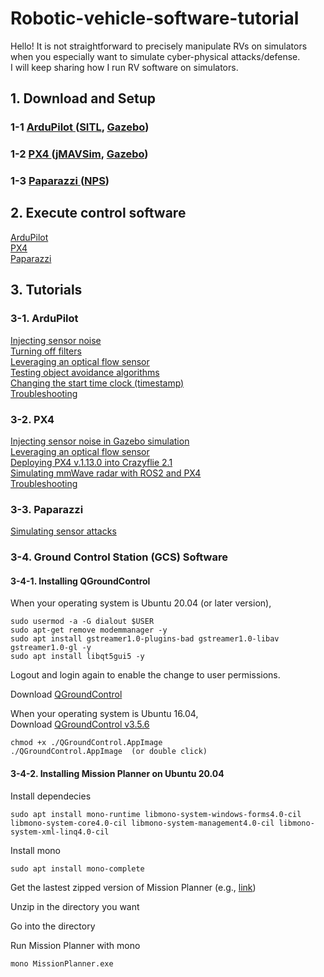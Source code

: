 # Robotic-vehicle-software-tutorial

Hello! It is not straightforward to precisely manipulate RVs on simulators when you especially want to simulate cyber-physical attacks/defense. <br>
I will keep sharing how I run RV software on simulators. <br>

## 1. Download and Setup
### 1-1 <a href="https://github.com/KimHyungSub/Robotic-vehicle-software-tutorial/tree/main/ArduPilot#1-download-and-setup" target="_blank"> ArduPilot </a> (<a href="https://github.com/KimHyungSub/Robotic-vehicle-software-tutorial/tree/main/ArduPilot#2-1-sitl" target="_blank">SITL</a>, <a href="https://github.com/KimHyungSub/Robotic-vehicle-software-tutorial/tree/main/ArduPilot#2-2-gazebo" target="_blank">Gazebo</a>)

### 1-2 <a href="https://github.com/KimHyungSub/Robotic-vehicle-software-tutorial/tree/main/PX4#1-download-and-setup" target="_blank"> PX4 </a> (<a href="https://github.com/KimHyungSub/Robotic-vehicle-software-tutorial/tree/main/PX4#1-download-and-setup" target="_blank">jMAVSim</a>, <a href="https://github.com/KimHyungSub/Robotic-vehicle-software-tutorial/tree/main/PX4#2-execute-px4-with-gazebo-simulator" target="_blank">Gazebo</a>)

### 1-3 <a href="https://github.com/KimHyungSub/Robotic-vehicle-software-tutorial/tree/main/paparazzi#1-quickstart-for-ubuntu-users" target="_blank"> Paparazzi </a> (<a href="https://github.com/KimHyungSub/Robotic-vehicle-software-tutorial/tree/main/paparazzi#2-2-compilation-and-demo-simulation" target="_blank">NPS</a>)

## 2. Execute control software
<a href="https://github.com/KimHyungSub/Robotic-vehicle-software-tutorial/tree/main/ArduPilot#2-execute-ardupilot" target="_blank"> ArduPilot </a>
<br>
<a href="https://github.com/KimHyungSub/Robotic-vehicle-software-tutorial/tree/main/PX4#2-execute-px4-with-gazebo-simulator" target="_blank"> PX4 </a>
<br>
<a href="https://github.com/KimHyungSub/Robotic-vehicle-software-tutorial/tree/main/paparazzi#2-2-compilation-and-demo-simulation" target="_blank"> Paparazzi </a>

## 3. Tutorials
### 3-1. ArduPilot
<a href="https://github.com/KimHyungSub/Robotic-vehicle-software-tutorial/tree/main/ArduPilot#3-injecting-sensor-noise" target="_blank"> Injecting sensor noise</a>
<br>
<a href="https://github.com/KimHyungSub/Robotic-vehicle-software-tutorial/tree/main/ArduPilot#4-turning-off-filters" target="_blank"> Turning off filters</a>
<br>
<a href="https://github.com/KimHyungSub/Robotic-vehicle-software-tutorial/tree/main/ArduPilot#4-leveraging-an-optical-flow-sensor" target="_blank"> Leveraging an optical flow sensor</a>
<br>
<a href="https://github.com/KimHyungSub/Robotic-vehicle-software-tutorial/tree/main/ArduPilot#5-testing-object-avoidance-algorithms" target="_blank"> Testing object avoidance algorithms</a>
<br>
<a href="https://github.com/KimHyungSub/Robotic-vehicle-software-tutorial/tree/main/ArduPilot#6-how-to-change-the-start-time-clock-timestamp" target="_blank"> Changing the start time clock (timestamp)</a>
<br>
<a href="https://github.com/KimHyungSub/Robotic-vehicle-software-tutorial/tree/main/ArduPilot#8-troubleshooting" target="_blank"> Troubleshooting</a>

### 3-2. PX4
<a href="https://github.com/KimHyungSub/Robotic-vehicle-software-tutorial/tree/main/PX4#3-injecting-sensor-noise-in-gazebo-simulation" target="_blank"> Injecting sensor noise in Gazebo simulation</a> 
<br>
<a href="https://github.com/KimHyungSub/Robotic-vehicle-software-tutorial/tree/main/PX4#4-leveraging-an-optical-flow-sensor" target="_blank"> Leveraging an optical flow sensor</a> 
<br>
<a href="https://github.com/KimHyungSub/Robotic-vehicle-software-tutorial/tree/main/PX4#5-deploying-px4-v1130-into-crazyflie-21" target="_blank"> Deploying PX4 v.1.13.0 into Crazyflie 2.1</a> 
<br>
<a href="https://github.com/KimHyungSub/mmWave_ROS2_PX4_Gazebo" target="_blank"> Simulating mmWave radar with ROS2 and PX4</a> 
<br>
<a href="https://github.com/KimHyungSub/Robotic-vehicle-software-tutorial/tree/main/PX4#6-troubleshooting" target="_blank"> Troubleshooting</a>

### 3-3. Paparazzi 
<a href="https://github.com/KimHyungSub/Robotic-vehicle-software-tutorial/tree/main/paparazzi#3-simulating-sensor-attacks" target="_blank"> Simulating sensor attacks</a> 
<br>

### 3-4. Ground Control Station (GCS) Software

#### 3-4-1. Installing QGroundControl 
When your operating system is Ubuntu 20.04 (or later version), <br>
```
sudo usermod -a -G dialout $USER
sudo apt-get remove modemmanager -y
sudo apt install gstreamer1.0-plugins-bad gstreamer1.0-libav gstreamer1.0-gl -y
sudo apt install libqt5gui5 -y
```
Logout and login again to enable the change to user permissions. <br>

Download <a href="https://d176tv9ibo4jno.cloudfront.net/latest/QGroundControl.AppImage" target="_blank">QGroundControl </a>

When your operating system is Ubuntu 16.04, <br>
Download <a href="https://github.com/mavlink/qgroundcontrol/releases/download/v3.5.6/QGroundControl.AppImage" target="_blank">QGroundControl v3.5.6 </a>

```
chmod +x ./QGroundControl.AppImage
./QGroundControl.AppImage  (or double click)
```
#### 3-4-2. Installing Mission Planner on Ubuntu 20.04
Install dependecies <br>
```
sudo apt install mono-runtime libmono-system-windows-forms4.0-cil libmono-system-core4.0-cil libmono-system-management4.0-cil libmono-system-xml-linq4.0-cil
```

Install mono <br>
```
sudo apt install mono-complete
```
Get the lastest zipped version of Mission Planner (e.g., <a href="https://firmware.ardupilot.org/Tools/MissionPlanner/MissionPlanner-latest.zip">link</a>) <br>

Unzip in the directory you want <br>

Go into the directory <br>

Run Mission Planner with mono <br>
```
mono MissionPlanner.exe
```

